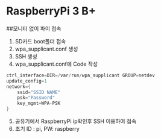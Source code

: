 # RaspberryPi 3 B+

##모니터 없이 파이 접속

1. SD카드 boot폴더 접속
2. wpa_supplicant.conf 생성
3. SSH 생성
4. wpa_supplicant.conf에 Code 작성

```c
ctrl_interface=DIR=/var/run/wpa_supplicant GROUP=netdev
update_config=1
network={
	ssid="SSID NAME"
	psk="Password"
	key_mgmt=WPA-PSK
}
```

5. 공유기에서 RaspberryPi ip확인후 SSH 이용하여 접속
6. 초기 ID : pi, PW: raspberry